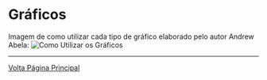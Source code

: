# Gráficos

Imagem de como utilizar cada tipo de gráfico elaborado pelo autor Andrew Abela:
![Como Utilizar os Gráficos](/ASSETS/Como%20utilizar%20gráficos.png)



-------------------------------------------------------
[Volta Página Principal](/README.md)